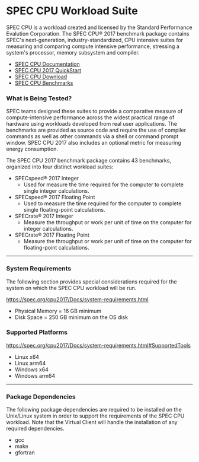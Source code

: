 ﻿# SPEC CPU Workload Suite
SPEC CPU is a workload created and licensed by the Standard Performance Evalution Corporation. The SPEC CPU® 2017 benchmark package contains SPEC's 
next-generation, industry-standardized, CPU intensive suites for measuring and comparing compute intensive performance, stressing a system's processor, 
memory subsystem and compiler.

* [SPEC CPU Documentation](https://www.spec.org/cpu2017/)  
* [SPEC CPU 2017 QuickStart](https://spec.org/cpu2017/Docs/quick-start.html)  
* [SPEC CPU Download](https://pro.spec.org/private/osg/cpu/cpu2017/src/)  
* [SPEC CPU Benchmarks](https://www.spec.org/cpu2017/Docs/overview.html#Q13)

### What is Being Tested?
SPEC teams designed these suites to provide a comparative measure of compute-intensive performance across the widest practical range of hardware 
using workloads developed from real user applications. The benchmarks are provided as source code and require the use of compiler commands 
as well as other commands via a shell or command prompt window. SPEC CPU 2017 also includes an optional metric for measuring energy consumption.

The SPEC CPU 2017 benchmark package contains 43 benchmarks, organized into four distinct workload suites:
* SPECspeed® 2017 Integer
  * Used for measure the time required for the computer to complete single integer calculations.
* SPECspeed® 2017 Floating Point 
  * Used to measure the time required for the computer to complete single floating-point calculations.
* SPECrate® 2017 Integer  
  * Measure the throughput or work per unit of time on the computer for integer calculations.
* SPECrate® 2017 Floating Point
  * Measure the throughput or work per unit of time on the computer for floating-point calculations.

---
### System Requirements
The following section provides special considerations required for the system on which the SPEC CPU workload will be run.

https://spec.org/cpu2017/Docs/system-requirements.html

* Physical Memory = 16 GB minimum  
* Disk Space = 250 GB minimum on the OS disk

### Supported Platforms

https://spec.org/cpu2017/Docs/system-requirements.html#SupportedTools

* Linux x64
* Linux arm64
* Windows x64
* Windows arm64

---
### Package Dependencies
The following package dependencies are required to be installed on the Unix/Linux system in order to support the requirements
of the SPEC CPU workload. Note that the Virtual Client will handle the installation of any required dependencies.

* gcc
* make
* gfortran
